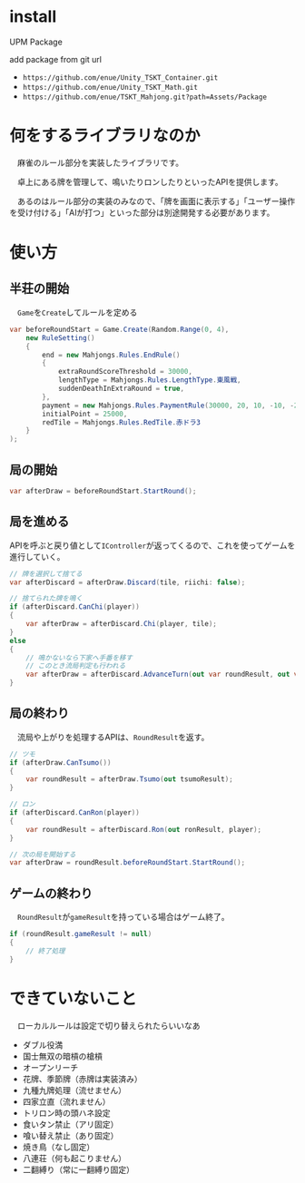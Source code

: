 # install

UPM Package

add package from git url

+ `https://github.com/enue/Unity_TSKT_Container.git`
+ `https://github.com/enue/Unity_TSKT_Math.git`
+ `https://github.com/enue/TSKT_Mahjong.git?path=Assets/Package`

# 何をするライブラリなのか

　麻雀のルール部分を実装したライブラリです。

　卓上にある牌を管理して、鳴いたりロンしたりといったAPIを提供します。

　あるのはルール部分の実装のみなので、「牌を画面に表示する」「ユーザー操作を受け付ける」「AIが打つ」といった部分は別途開発する必要があります。

# 使い方

## 半荘の開始

　`Game`を`Create`してルールを定める

```cs
var beforeRoundStart = Game.Create(Random.Range(0, 4),
    new RuleSetting()
    {
        end = new Mahjongs.Rules.EndRule()
        {
            extraRoundScoreThreshold = 30000,
            lengthType = Mahjongs.Rules.LengthType.東風戦,
            suddenDeathInExtraRound = true,
        },
        payment = new Mahjongs.Rules.PaymentRule(30000, 20, 10, -10, -20),
        initialPoint = 25000,
        redTile = Mahjongs.Rules.RedTile.赤ドラ3
    }
);
```

## 局の開始

```cs
var afterDraw = beforeRoundStart.StartRound();
```

## 局を進める
 APIを呼ぶと戻り値として`IController`が返ってくるので、これを使ってゲームを進行していく。

```cs
// 牌を選択して捨てる
var afterDiscard = afterDraw.Discard(tile, riichi: false);

// 捨てられた牌を鳴く
if (afterDiscard.CanChi(player))
{
    var afterDraw = afterDiscard.Chi(player, tile);
}
else
{
    // 鳴かないなら下家へ手番を移す
    // このとき流局判定も行われる
    var afterDraw = afterDiscard.AdvanceTurn(out var roundResult, out var finishRoundStates);
}
```

## 局の終わり

　流局や上がりを処理するAPIは、`RoundResult`を返す。

```cs
// ツモ
if (afterDraw.CanTsumo())
{
    var roundResult = afterDraw.Tsumo(out tsumoResult);
}
```

```cs
// ロン
if (afterDiscard.CanRon(player))
{
    var roundResult = afterDiscard.Ron(out ronResult, player);
}
```

```cs
// 次の局を開始する
var afterDraw = roundResult.beforeRoundStart.StartRound();
```

## ゲームの終わり

　`RoundResult`が`gameResult`を持っている場合はゲーム終了。

```cs
if (roundResult.gameResult != null)
{
    // 終了処理
}
```


# できていないこと

　ローカルルールは設定で切り替えられたらいいなあ

+ ダブル役満
+ 国士無双の暗槓の槍槓
+ オープンリーチ
+ 花牌、季節牌（赤牌は実装済み）
+ 九種九牌処理（流せません）
+ 四家立直（流れません）
+ トリロン時の頭ハネ設定
+ 食いタン禁止（アリ固定）
+ 喰い替え禁止（あり固定）
+ 焼き鳥（なし固定）
+ 八連荘（何も起こりません）
+ 二翻縛り（常に一翻縛り固定）

